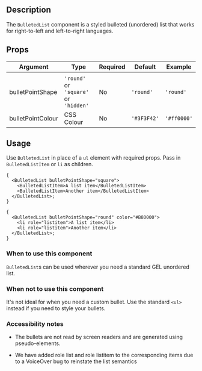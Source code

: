 ## Description

The `BulletedList` component is a styled bulleted (unordered) list that works for right-to-left and left-to-right languages.

## Props

| Argument          | Type                                  | Required | Default     | Example     |
| ----------------- | ------------------------------------- | -------- | ----------- | ----------- |
|                   |
| bulletPointShape  | `'round'` or `'square'` or `'hidden'` | No       | `'round'`   | `'round'`   |
| bulletPointColour | CSS Colour                            | No       | `'#3F3F42'` | `'#ff0000'` |

## Usage

Use `BulletedList` in place of a `ul` element with required props. Pass in `BulletedListItem` or `li` as children.

```tsx
{
  <BulletedList bulletPointShape="square">
    <BulletedListItem>A list item</BulletedListItem>
    <BulletedListItem>Another item</BulletedListItem>
  </BulletedList>;
}

{
  <BulletedList bulletPointShape="round" color="#B80000">
    <li role="listitem">A list item</li>
    <li role="listitem">Another item</li>
  </BulletedList>;
}
```

### When to use this component

`BulletedList`s can be used wherever you need a standard GEL unordered list.

### When not to use this component

It's not ideal for when you need a custom bullet. Use the standard `<ul>` instead if you need to style your bullets.

### Accessibility notes

- The bullets are not read by screen readers and are generated using pseudo-elements.

- We have added role list and role listitem to the corresponding items due to a VoiceOver bug to reinstate the list semantics

